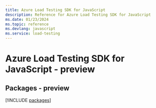 ```yaml
---
title: Azure Load Testing SDK for JavaScript
description: Reference for Azure Load Testing SDK for JavaScript
ms.date: 01/23/2024
ms.topic: reference
ms.devlang: javascript
ms.service: load-testing
---
```

# Azure Load Testing SDK for JavaScript - preview
## Packages - preview
[!INCLUDE [packages](load-testing-index.md)]